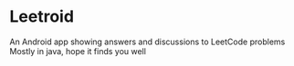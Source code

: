 # Leetroid
An Android app showing answers and discussions to LeetCode problems
Mostly in java, hope it finds you well


